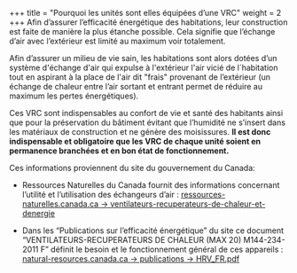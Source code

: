 +++
title = "Pourquoi les unités sont elles équipées d’une VRC"
weight = 2
+++
Afin d’assurer l’efficacité énergétique des habitations, leur construction est faite de manière la plus étanche possible. Cela signifie que l’échange d’air avec l’extérieur est limité au maximum voir totalement.

Afin d’assurer un milieu de vie sain, les habitations sont alors dotées d’un système d'échange d'air qui expulse à l'extérieur l'air vicié de l´habitation tout en aspirant à la place de l'air dit "frais" provenant de l’extérieur (un échange de chaleur entre l’air sortant et entrant permet de réduire au maximum les pertes énergétiques).

Ces VRC sont indispensables au confort de vie et santé des habitants ainsi que pour la préservation du bâtiment évitant que l’humidité ne s’insert dans les matériaux de construction et ne génère des moisissures.
**Il est donc indispensable et obligatoire que les VRC de chaque unité soient en permanence branchées et en bon état de fonctionnement.**

Ces informations proviennent du site du gouvernement du Canada:

 - Ressources Naturelles du Canada fournit des informations concernant l’utilité et l’utilisation des échangeurs d’air : [ressources-naturelles.canada.ca -> ventilateurs-recuperateurs-de-chaleur-et-denergie](https://ressources-naturelles.canada.ca/efficacite-energetique/efficacite-energetique-produits/equipement-de-climatisation-et-de-ventilation-usage-residentiel/ventilateurs-recuperateurs-de-chaleur-et-denergie/16198)
 
 - Dans les “Publications sur l’efficacité énergétique” du site ce document “VENTILATEURS-RECUPERATEURS DE CHALEUR (MAX 20) M144-234-2011 F” définit le besoin et le fonctionnement général de ces appareils : [natural-resources.canada.ca -> publications -> HRV_FR.pdf](https://natural-resources.canada.ca/sites/www.nrcan.gc.ca/files/oee/files/pdf/publications/HRV_FR.pdf?_ga=2.143841853.94713409.1605635961-1981936114.1605635961)

